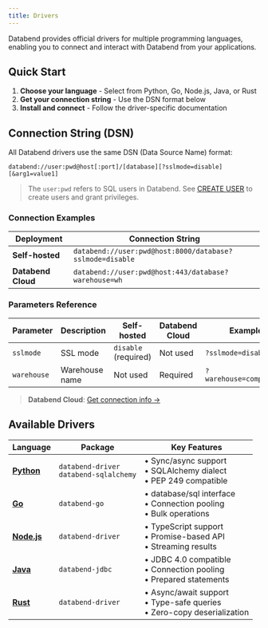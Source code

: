 ```yaml
---
title: Drivers
---
```


Databend provides official drivers for multiple programming languages, enabling you to connect and interact with Databend from your applications.

## Quick Start

1. **Choose your language** - Select from Python, Go, Node.js, Java, or Rust
2. **Get your connection string** - Use the DSN format below
3. **Install and connect** - Follow the driver-specific documentation

## Connection String (DSN)

All Databend drivers use the same DSN (Data Source Name) format:

```
databend://user:pwd@host[:port]/[database][?sslmode=disable][&arg1=value1]
```

> The `user:pwd` refers to SQL users in Databend. See [CREATE USER](/sql/sql-commands/ddl/user/user-create-user) to create users and grant privileges.

### Connection Examples

| Deployment         | Connection String                                        |
| ------------------ | -------------------------------------------------------- |
| **Self-hosted**    | `databend://user:pwd@host:8000/database?sslmode=disable` |
| **Databend Cloud** | `databend://user:pwd@host:443/database?warehouse=wh`     |

### Parameters Reference

| Parameter   | Description    | Self-hosted          | Databend Cloud | Example                 |
| ----------- | -------------- | -------------------- | -------------- | ----------------------- |
| `sslmode`   | SSL mode       | `disable` (required) | Not used       | `?sslmode=disable`      |
| `warehouse` | Warehouse name | Not used             | Required       | `?warehouse=compute_wh` |

> **Databend Cloud**: [Get connection info →](/guides/cloud/using-databend-cloud/warehouses#obtaining-connection-information)

## Available Drivers

| Language                | Package                                     | Key Features                                                                  |
| ----------------------- | ------------------------------------------- | ----------------------------------------------------------------------------- |
| **[Python](./python)**  | `databend-driver`<br/>`databend-sqlalchemy` | • Sync/async support<br/>• SQLAlchemy dialect<br/>• PEP 249 compatible        |
| **[Go](./golang)**      | `databend-go`                               | • database/sql interface<br/>• Connection pooling<br/>• Bulk operations       |
| **[Node.js](./nodejs)** | `databend-driver`                           | • TypeScript support<br/>• Promise-based API<br/>• Streaming results          |
| **[Java](./jdbc)**      | `databend-jdbc`                             | • JDBC 4.0 compatible<br/>• Connection pooling<br/>• Prepared statements      |
| **[Rust](./rust)**      | `databend-driver`                           | • Async/await support<br/>• Type-safe queries<br/>• Zero-copy deserialization |
